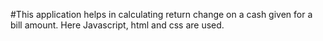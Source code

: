 #This application helps in calculating return change on a cash given for a bill amount.
Here Javascript, html and css are used.
